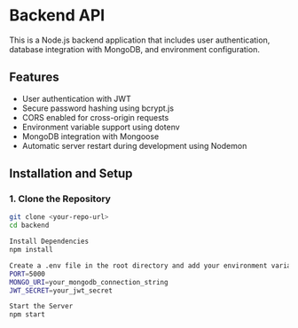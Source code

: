 # Backend API

This is a Node.js backend application that includes user authentication, database integration with MongoDB, and environment configuration.

## Features
- User authentication with JWT
- Secure password hashing using bcrypt.js
- CORS enabled for cross-origin requests
- Environment variable support using dotenv
- MongoDB integration with Mongoose
- Automatic server restart during development using Nodemon

## Installation and Setup

### 1. Clone the Repository
```sh
git clone <your-repo-url>
cd backend

Install Dependencies
npm install

Create a .env file in the root directory and add your environment variables. Example:
PORT=5000
MONGO_URI=your_mongodb_connection_string
JWT_SECRET=your_jwt_secret

Start the Server
npm start

